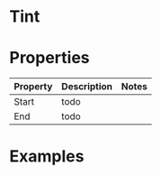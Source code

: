 # Tint


# Properties


| Property | Description | Notes | 
| -------- | ----------- | ----- |
| Start | todo | |
| End | todo | |




# Examples
